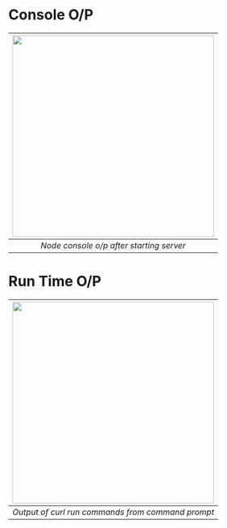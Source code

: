 # Console O/P

| <img src="https://github.com/illinoistech-itm/bpatel68/blob/master/itmd-562/week-06/GitImages/pic1.jpg" alt="" style="width: 400px;"/> |
|:--:| 
| *Node console o/p after starting server* |


# Run Time O/P

| <img src="https://github.com/illinoistech-itm/bpatel68/blob/master/itmd-562/week-06/GitImages/pic2.jpg" alt="" style="width: 400px;"/> |
|:--:| 
| *Output of curl run commands from command prompt* |